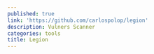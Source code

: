 ```yaml
---
published: true
link: 'https://github.com/carlospolop/legion'
description: Vulners Scanner
categories: tools
title: Legion
---
```


